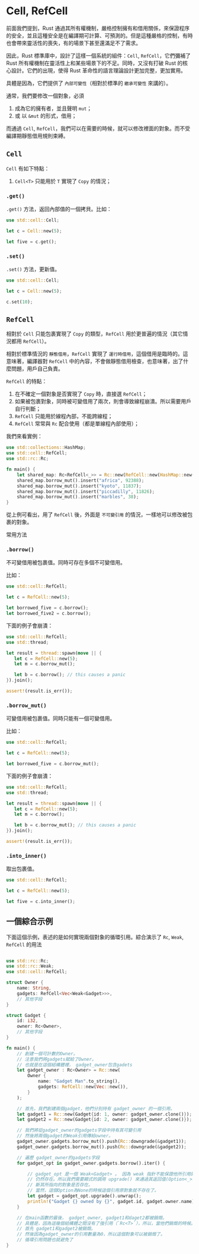 # Cell, RefCell

前面我們提到，Rust 通過其所有權機制，嚴格控制擁有和借用關係，來保證程序的安全，並且這種安全是在編譯期可計算、可預測的。但是這種嚴格的控制，有時也會帶來靈活性的喪失，有的場景下甚至還滿足不了需求。

因此，Rust 標準庫中，設計了這樣一個系統的組件：`Cell`, `RefCell`，它們彌補了 Rust 所有權機制在靈活性上和某些場景下的不足。同時，又沒有打破 Rust 的核心設計。它們的出現，使得 Rust 革命性的語言理論設計更加完整，更加實用。

具體是因為，它們提供了 `內部可變性`（相對於標準的 `繼承可變性` 來講的）。

通常，我們要修改一個對象，必須

1. 成為它的擁有者，並且聲明 `mut`；
2. 或 以 `&mut` 的形式，借用；

而通過 `Cell`, `RefCell`，我們可以在需要的時候，就可以修改裡面的對象。而不受編譯期靜態借用規則束縛。

## `Cell`

`Cell` 有如下特點：

1. `Cell<T>` 只能用於 `T` 實現了 `Copy` 的情況；

### `.get()`

`.get()` 方法，返回內部值的一個拷貝。比如：

```rust
use std::cell::Cell;

let c = Cell::new(5);

let five = c.get();
```

### `.set()`

`.set()` 方法，更新值。

```rust
use std::cell::Cell;

let c = Cell::new(5);

c.set(10);
```


## `RefCell`

相對於 `Cell` 只能包裹實現了 `Copy` 的類型，`RefCell` 用於更普遍的情況（其它情況都用 `RefCell`）。

相對於標準情況的 `靜態借用`，`RefCell` 實現了 `運行時借用`，這個借用是臨時的。這意味著，編譯器對 `RefCell` 中的內容，不會做靜態借用檢查，也意味著，出了什麼問題，用戶自己負責。

`RefCell` 的特點：

1. 在不確定一個對象是否實現了 `Copy` 時，直接選 `RefCell`；
2. 如果被包裹對象，同時被可變借用了兩次，則會導致線程崩潰。所以需要用戶自行判斷；
3. `RefCell` 只能用於線程內部，不能跨線程；
4. `RefCell` 常常與 `Rc` 配合使用（都是單線程內部使用）；

我們來看實例：

```rust
use std::collections::HashMap;
use std::cell::RefCell;
use std::rc::Rc;

fn main() {
    let shared_map: Rc<RefCell<_>> = Rc::new(RefCell::new(HashMap::new()));
    shared_map.borrow_mut().insert("africa", 92388);
    shared_map.borrow_mut().insert("kyoto", 11837);
    shared_map.borrow_mut().insert("piccadilly", 11826);
    shared_map.borrow_mut().insert("marbles", 38);
}
```

從上例可看出，用了 `RefCell` 後，外面是 `不可變引用` 的情況，一樣地可以修改被包裹的對象。

常用方法
### `.borrow()`
不可變借用被包裹值。同時可存在多個不可變借用。

比如：

```rust
use std::cell::RefCell;

let c = RefCell::new(5);

let borrowed_five = c.borrow();
let borrowed_five2 = c.borrow();
```

下面的例子會崩潰：

```rust
use std::cell::RefCell;
use std::thread;

let result = thread::spawn(move || {
   let c = RefCell::new(5);
   let m = c.borrow_mut();

   let b = c.borrow(); // this causes a panic
}).join();

assert!(result.is_err());
```

### `.borrow_mut()`

可變借用被包裹值。同時只能有一個可變借用。

比如：

```rust
use std::cell::RefCell;

let c = RefCell::new(5);

let borrowed_five = c.borrow_mut();
```

下面的例子會崩潰：

```rust
use std::cell::RefCell;
use std::thread;

let result = thread::spawn(move || {
   let c = RefCell::new(5);
   let m = c.borrow();

   let b = c.borrow_mut(); // this causes a panic
}).join();

assert!(result.is_err());
```

### `.into_inner()`

取出包裹值。

```rust
use std::cell::RefCell;

let c = RefCell::new(5);

let five = c.into_inner();
```

## 一個綜合示例

下面這個示例，表述的是如何實現兩個對象的循環引用。綜合演示了 `Rc`, `Weak`, `RefCell` 的用法

```rust

use std::rc::Rc;
use std::rc::Weak;
use std::cell::RefCell;

struct Owner {
    name: String,
    gadgets: RefCell<Vec<Weak<Gadget>>>,
    // 其他字段
}

struct Gadget {
    id: i32,
    owner: Rc<Owner>,
    // 其他字段
}

fn main() {
    // 創建一個可計數的Owner。
    // 注意我們將gadgets賦給了Owner。
    // 也就是在這個結構體裡， gadget_owner包含gadets
    let gadget_owner : Rc<Owner> = Rc::new(
        Owner {
            name: "Gadget Man".to_string(),
            gadgets: RefCell::new(Vec::new()),
        }
    );

    // 首先，我們創建兩個gadget，他們分別持有 gadget_owner 的一個引用。
    let gadget1 = Rc::new(Gadget{id: 1, owner: gadget_owner.clone()});
    let gadget2 = Rc::new(Gadget{id: 2, owner: gadget_owner.clone()});

    // 我們將從gadget_owner的gadgets字段中持有其可變引用
    // 然後將兩個gadget的Weak引用傳給owner。
    gadget_owner.gadgets.borrow_mut().push(Rc::downgrade(&gadget1));
    gadget_owner.gadgets.borrow_mut().push(Rc::downgrade(&gadget2));

    // 遍歷 gadget_owner的gadgets字段
    for gadget_opt in gadget_owner.gadgets.borrow().iter() {

        // gadget_opt 是一個 Weak<Gadget> 。 因為 weak 指針不能保證他所引用的對象
        // 仍然存在。所以我們需要顯式的調用 upgrade() 來通過其返回值(Option<_>)來判
        // 斷其所指向的對象是否存在。
        // 當然，這個Option為None的時候這個引用原對象就不存在了。
        let gadget = gadget_opt.upgrade().unwrap();
        println!("Gadget {} owned by {}", gadget.id, gadget.owner.name);
    }

    // 在main函數的最後， gadget_owner, gadget1和daget2都被銷燬。
    // 具體是，因為這幾個結構體之間沒有了強引用（`Rc<T>`），所以，當他們銷燬的時候。
    // 首先 gadget1和gadget2被銷燬。
    // 然後因為gadget_owner的引用數量為0，所以這個對象可以被銷燬了。
    // 循環引用問題也就避免了
}
```
